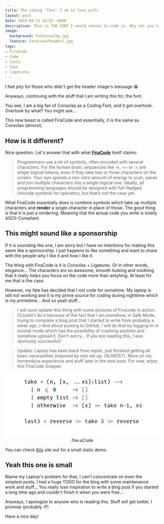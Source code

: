 ```yaml
---
title: The coding 'font' I am in love with!
layout: post
date: 2019-09-11 14:51 -0400
description: This is THE FONT I would choose to code in. Why not you try it as well?
image:
  background: FontLove/bg.jpg
  feature: FontLove/header1.jpg
tags:
- FiraCode
- Code
- fonts
- font
- ligatures
---
```


I feel pity for those who didn't get the header image's message :grin:

Anyways, continuing with the stuff that I am writing this for, the font.

You see, I am a big fan of Consolas as a Coding Font, and it got overtook.
Overtook by what? You might ask...

This new beast is called FiraCode and essentially, it is the same as Consolas (almost).

## How is it different?

Nice question. Let's answer that with what [**FiraCode**](https://github.com/tonsky/FiraCode) itself claims:

> Programmers use a lot of symbols, often encoded with several characters. For the human brain, sequences like ->, <= or := are single logical tokens, even if they take two or three characters on the screen. Your eye spends a non-zero amount of energy to scan, parse and join multiple characters into a single logical one. Ideally, all programming languages should be designed with full-fledged Unicode symbols for operators, but that’s not the case yet.

What FiraCode essentially does is combine symbols which take up multiple characters and **render** a single character in place of those.
The good thing is that it is just a rendering. Meaning that the actual code you write is totally ASCII-Compliant.

## This might sound like a sponsorship

If it is sounding like one, I am sorry but I have no intentions for making this seem like a sponsorship. I just happens to like something and want to share with the people why I like it and how I like it.

The thing with FiraCode is it is Consolas + Ligatures. Or in other words, elegance... The characters are so awesome, smooth looking and soothing that it really helps you focus on the code more than antyhing. At least for me that is the case.

However, my fate has decided that I not code for sometime. My laptop is still not working and it is my prime source for coding during nighttime which is my primetime... And so yeah stuff...

> I will soon update this thing with some pictures of Firacode in action.. (Couldn't do it because of the fact that I am somehow, in Safe Mode, trying to complete a blog post that I started to write from probably a week ago..)
> And about posting to GitHub, I will do that by logging-in in normal mode which has the possibility of crashing anytime and somehow upload it. Don't worry... If you are reading this, I was obviously successful!

> Update: Laptop has been back from repair, just finished getting all basic necessitites (required by me) set up. (ALMOST). More on my horrendous experience and stuff later in the next post. For now, enjoy this FiraCode Snippet:

<center>
<img src="../images/FontLove/firacode_demo.png" alt="FiraCodeeee"><br>
<caption>:fire:aCode</caption>
</center>

You can check <a href="http://www.0x08.org/fonts/FiraCode/specimen.html" target="_blank">this</a> site out for a small static demo.

## Yeah this one is small

Blame my Laptop's problem for that, I can't concentrate on even the simplest posts, I had a huge TODO for the blog with some maintenance work and stuff.., You really lose inspiration to write a blog post if you started a long time ago and couldn't finish it when you were free...

Anyways, I apologize to anyone who is reading this. Stuff will get better, I promise (probably :P)

Have a nice day!
